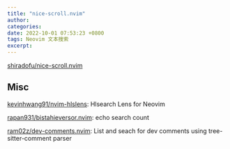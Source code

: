 ```yaml
---
title: "nice-scroll.nvim"
author: 
categories: 
date: 2022-10-01 07:53:23 +0800
tags: Neovim 文本搜索
excerpt: 
---
```





[shiradofu/nice-scroll.nvim](https://github.com/shiradofu/nice-scroll.nvim)


## Misc


[kevinhwang91/nvim-hlslens](https://github.com/kevinhwang91/nvim-hlslens): Hlsearch Lens for Neovim


[rapan931/bistahieversor.nvim](https://github.com/rapan931/bistahieversor.nvim): echo search count

[ram02z/dev-comments.nvim](https://github.com/ram02z/dev-comments.nvim): List and seach for dev comments using tree-sitter-comment parser





